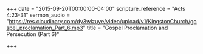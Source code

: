 +++
date = "2015-09-20T00:00:00-04:00"
scripture_reference = "Acts 4:23-31"
sermon_audio = "https://res.cloudinary.com/dy3wlzuye/video/upload/v1/KingstonChurch/gospel_proclamation_Part_6.mp3"
title = "Gospel Proclamation and Persecution (Part 6)"

+++

